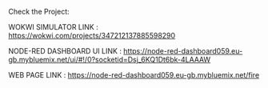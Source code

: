 Check the Project:

WOKWI SIMULATOR LINK : https://wokwi.com/projects/347212137885598290

NODE-RED DASHBOARD UI LINK : https://node-red-dashboard059.eu-gb.mybluemix.net/ui/#!/0?socketid=Dsj_6KQ1Dt6bk-4LAAAW

WEB PAGE LINK : https://node-red-dashboard059.eu-gb.mybluemix.net/fire
